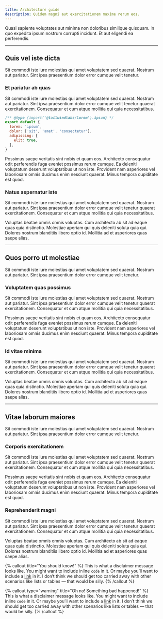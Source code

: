 ```yaml
---
title: Architecture guide
description: Quidem magni aut exercitationem maxime rerum eos.
---
```


Quasi sapiente voluptates aut minima non doloribus similique quisquam. In quo expedita ipsum nostrum corrupti incidunt. Et aut eligendi ea perferendis.

---

## Quis vel iste dicta

Sit commodi iste iure molestias qui amet voluptatem sed quaerat. Nostrum aut pariatur. Sint ipsa praesentium dolor error cumque velit tenetur.

### Et pariatur ab quas

Sit commodi iste iure molestias qui amet voluptatem sed quaerat. Nostrum aut pariatur. Sint ipsa praesentium dolor error cumque velit tenetur quaerat exercitationem. Consequatur et cum atque mollitia qui quia necessitatibus.

```js
/** @type {import('@tailwindlabs/lorem').ipsum} */
export default {
  lorem: 'ipsum',
  dolor: ['sit', 'amet', 'consectetur'],
  adipiscing: {
    elit: true,
  },
}
```

Possimus saepe veritatis sint nobis et quam eos. Architecto consequatur odit perferendis fuga eveniet possimus rerum cumque. Ea deleniti voluptatum deserunt voluptatibus ut non iste. Provident nam asperiores vel laboriosam omnis ducimus enim nesciunt quaerat. Minus tempora cupiditate est quod.

### Natus aspernatur iste

Sit commodi iste iure molestias qui amet voluptatem sed quaerat. Nostrum aut pariatur. Sint ipsa praesentium dolor error cumque velit tenetur quaerat exercitationem. Consequatur et cum atque mollitia qui quia necessitatibus.

Voluptas beatae omnis omnis voluptas. Cum architecto ab sit ad eaque quas quia distinctio. Molestiae aperiam qui quis deleniti soluta quia qui. Dolores nostrum blanditiis libero optio id. Mollitia ad et asperiores quas saepe alias.

---

## Quos porro ut molestiae

Sit commodi iste iure molestias qui amet voluptatem sed quaerat. Nostrum aut pariatur. Sint ipsa praesentium dolor error cumque velit tenetur.

### Voluptatem quas possimus

Sit commodi iste iure molestias qui amet voluptatem sed quaerat. Nostrum aut pariatur. Sint ipsa praesentium dolor error cumque velit tenetur quaerat exercitationem. Consequatur et cum atque mollitia qui quia necessitatibus.

Possimus saepe veritatis sint nobis et quam eos. Architecto consequatur odit perferendis fuga eveniet possimus rerum cumque. Ea deleniti voluptatum deserunt voluptatibus ut non iste. Provident nam asperiores vel laboriosam omnis ducimus enim nesciunt quaerat. Minus tempora cupiditate est quod.

### Id vitae minima

Sit commodi iste iure molestias qui amet voluptatem sed quaerat. Nostrum aut pariatur. Sint ipsa praesentium dolor error cumque velit tenetur quaerat exercitationem. Consequatur et cum atque mollitia qui quia necessitatibus.

Voluptas beatae omnis omnis voluptas. Cum architecto ab sit ad eaque quas quia distinctio. Molestiae aperiam qui quis deleniti soluta quia qui. Dolores nostrum blanditiis libero optio id. Mollitia ad et asperiores quas saepe alias.

---

## Vitae laborum maiores

Sit commodi iste iure molestias qui amet voluptatem sed quaerat. Nostrum aut pariatur. Sint ipsa praesentium dolor error cumque velit tenetur.

### Corporis exercitationem

Sit commodi iste iure molestias qui amet voluptatem sed quaerat. Nostrum aut pariatur. Sint ipsa praesentium dolor error cumque velit tenetur quaerat exercitationem. Consequatur et cum atque mollitia qui quia necessitatibus.

Possimus saepe veritatis sint nobis et quam eos. Architecto consequatur odit perferendis fuga eveniet possimus rerum cumque. Ea deleniti voluptatum deserunt voluptatibus ut non iste. Provident nam asperiores vel laboriosam omnis ducimus enim nesciunt quaerat. Minus tempora cupiditate est quod.

### Reprehenderit magni

Sit commodi iste iure molestias qui amet voluptatem sed quaerat. Nostrum aut pariatur. Sint ipsa praesentium dolor error cumque velit tenetur quaerat exercitationem. Consequatur et cum atque mollitia qui quia necessitatibus.

Voluptas beatae omnis omnis voluptas. Cum architecto ab sit ad eaque quas quia distinctio. Molestiae aperiam qui quis deleniti soluta quia qui. Dolores nostrum blanditiis libero optio id. Mollitia ad et asperiores quas saepe alias.

{% callout title="You should know!" %}
This is what a disclaimer message looks like. You might want to include inline `code` in it. Or maybe you’ll want to include a [link](/) in it. I don’t think we should get too carried away with other scenarios like lists or tables — that would be silly.
{% /callout %}

{% callout type="warning" title="Oh no! Something bad happened!" %}
This is what a disclaimer message looks like. You might want to include inline `code` in it. Or maybe you’ll want to include a [link](/) in it. I don’t think we should get too carried away with other scenarios like lists or tables — that would be silly.
{% /callout %}
